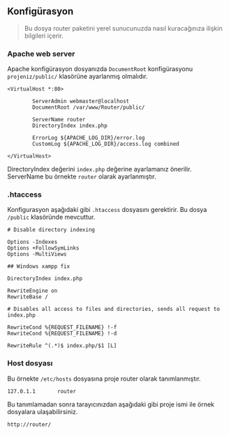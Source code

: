 
## Konfigürasyon

> Bu dosya router paketini yerel sunucunuzda nasıl kuracağınıza ilişkin bilgileri içerir.

### Apache web server

Apache konfigürasyon dosyanızda `DocumentRoot` konfigürasyonu `projeniz/public/` klasörüne ayarlanmış olmalıdır.

```
<VirtualHost *:80>

        ServerAdmin webmaster@localhost
        DocumentRoot /var/www/Router/public/

        ServerName router
        DirectoryIndex index.php

        ErrorLog ${APACHE_LOG_DIR}/error.log
        CustomLog ${APACHE_LOG_DIR}/access.log combined

</VirtualHost>
```

DirectoryIndex değerini `index.php` değerine ayarlamanız önerilir. ServerName bu örnekte `router` olarak ayarlanmıştır.


### .htaccess

Konfigurasyon aşağıdaki gibi `.htaccess` dosyasını gerektirir. Bu dosya `/public` klasöründe mevcuttur.

```
# Disable directory indexing

Options -Indexes
Options +FollowSymLinks
Options -MultiViews

## Windows xampp fix

DirectoryIndex index.php

RewriteEngine on
RewriteBase /

# Disables all access to files and directories, sends all request to index.php

RewriteCond %{REQUEST_FILENAME} !-f
RewriteCond %{REQUEST_FILENAME} !-d

RewriteRule ^(.*)$ index.php/$1 [L]
```

### Host dosyası

Bu örnekte `/etc/hosts` dosyasına proje router olarak tanımlanmıştır.

```
127.0.1.1       router
```

Bu tanımlamadan sonra tarayıcınızdan aşağıdaki gibi proje ismi ile örnek dosyalara ulaşabilirsiniz.

```
http://router/
```